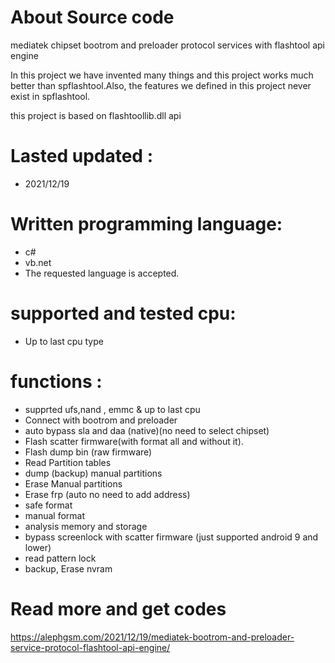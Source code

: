 # About Source code
mediatek chipset bootrom and preloader protocol services with flashtool api engine

In this project we have invented many things and this project works much better than spflashtool.Also, the features we defined in this project never exist in spflashtool.

this project is based on flashtoollib.dll api

# Lasted updated :
+ 2021/12/19
# Written programming language:
+ c#
+ vb.net
+ The requested language is accepted.
# supported and tested cpu:
+ Up to last cpu type
# functions :
+ supprted ufs,nand , emmc & up to last cpu
+ Connect with bootrom and preloader
+ auto bypass sla and daa (native)(no need to select chipset)
+ Flash scatter firmware(with format all and without it).
+ Flash dump bin (raw firmware)
+ Read Partition tables
+ dump (backup) manual partitions
+ Erase Manual partitions
+ Erase frp (auto no need to add address)
+ safe format
+ manual format
+ analysis memory and storage
+ bypass screenlock with scatter firmware (just supported android 9 and lower)
+ read pattern lock
+ backup, Erase nvram

# Read more and get codes
https://alephgsm.com/2021/12/19/mediatek-bootrom-and-preloader-service-protocol-flashtool-api-engine/
